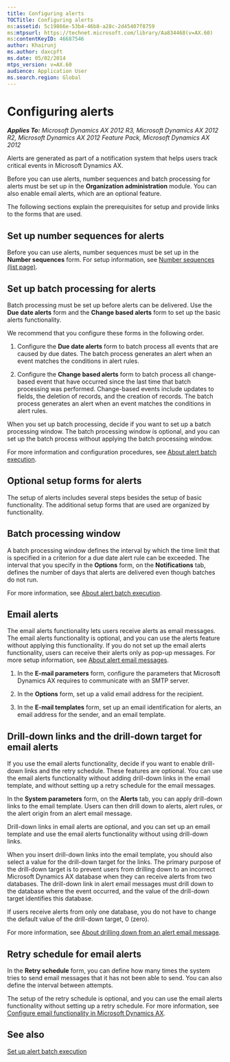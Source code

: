 ```yaml
---
title: Configuring alerts
TOCTitle: Configuring alerts
ms:assetid: 5c19866e-53b4-46b8-a28c-2d45407f8759
ms:mtpsurl: https://technet.microsoft.com/library/Aa834468(v=AX.60)
ms:contentKeyID: 46687546
author: Khairunj
ms.author: daxcpft
ms.date: 05/02/2014
mtps_version: v=AX.60
audience: Application User
ms.search.region: Global
---
```


# Configuring alerts 


_**Applies To:** Microsoft Dynamics AX 2012 R3, Microsoft Dynamics AX 2012 R2, Microsoft Dynamics AX 2012 Feature Pack, Microsoft Dynamics AX 2012_

Alerts are generated as part of a notification system that helps users track critical events in Microsoft Dynamics AX.

Before you can use alerts, number sequences and batch processing for alerts must be set up in the **Organization administration** module. You can also enable email alerts, which are an optional feature.

The following sections explain the prerequisites for setup and provide links to the forms that are used.

## Set up number sequences for alerts

Before you can use alerts, number sequences must be set up in the **Number sequences** form. For setup information, see [Number sequences (list page)](https://technet.microsoft.com/library/aa600321\(v=ax.60\)).

## Set up batch processing for alerts

Batch processing must be set up before alerts can be delivered. Use the **Due date alerts** form and the **Change based alerts** form to set up the basic alerts functionality.

We recommend that you configure these forms in the following order.

1.  Configure the **Due date alerts** form to batch process all events that are caused by due dates. The batch process generates an alert when an event matches the conditions in alert rules.

2.  Configure the **Change based alerts** form to batch process all change-based event that have occurred since the last time that batch processing was performed. Change-based events include updates to fields, the deletion of records, and the creation of records. The batch process generates an alert when an event matches the conditions in alert rules.

When you set up batch processing, decide if you want to set up a batch processing window. The batch processing window is optional, and you can set up the batch process without applying the batch processing window.

For more information and configuration procedures, see [About alert batch execution](about-alert-batch-execution.md).

## Optional setup forms for alerts

The setup of alerts includes several steps besides the setup of basic functionality. The additional setup forms that are used are organized by functionality.

## Batch processing window

A batch processing window defines the interval by which the time limit that is specified in a criterion for a due date alert rule can be exceeded. The interval that you specify in the **Options** form, on the **Notifications** tab, defines the number of days that alerts are delivered even though batches do not run.

For more information, see [About alert batch execution](about-alert-batch-execution.md).

## Email alerts

The email alerts functionality lets users receive alerts as email messages. The email alerts functionality is optional, and you can use the alerts feature without applying this functionality. If you do not set up the email alerts functionality, users can receive their alerts only as pop-up messages. For more setup information, see [About alert email messages](about-alert-email-messages.md).

1.  In the **E-mail parameters** form, configure the parameters that Microsoft Dynamics AX requires to communicate with an SMTP server.

2.  In the **Options** form, set up a valid email address for the recipient.

3.  In the **E-mail templates** form, set up an email identification for alerts, an email address for the sender, and an email template.

## Drill-down links and the drill-down target for email alerts

If you use the email alerts functionality, decide if you want to enable drill-down links and the retry schedule. These features are optional. You can use the email alerts functionality without adding drill-down links in the email template, and without setting up a retry schedule for the email messages.

In the **System parameters** form, on the **Alerts** tab, you can apply drill-down links to the email template. Users can then drill down to alerts, alert rules, or the alert origin from an alert email message.

Drill-down links in email alerts are optional, and you can set up an email template and use the email alerts functionality without using drill-down links.

When you insert drill-down links into the email template, you should also select a value for the drill-down target for the links. The primary purpose of the drill-down target is to prevent users from drilling down to an incorrect Microsoft Dynamics AX database when they can receive alerts from two databases. The drill-down link in alert email messages must drill down to the database where the event occurred, and the value of the drill-down target identifies this database.

If users receive alerts from only one database, you do not have to change the default value of the drill-down target, 0 (zero).

For more information, see [About drilling down from an alert email message](about-drilling-down-from-an-alert-email-message.md).

## Retry schedule for email alerts

In the **Retry schedule** form, you can define how many times the system tries to send email messages that it has not been able to send. You can also define the interval between attempts.

The setup of the retry schedule is optional, and you can use the email alerts functionality without setting up a retry schedule. For more information, see [Configure email functionality in Microsoft Dynamics AX](configure-email-functionality-in-microsoft-dynamics-ax.md).

## See also

[Set up alert batch execution](set-up-alert-batch-execution.md)

  


